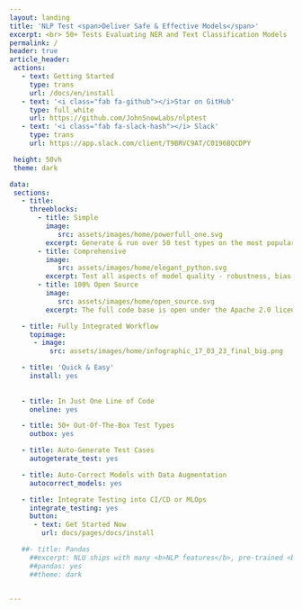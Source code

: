 ```yaml
---
layout: landing
title: 'NLP Test <span>Deliver Safe & Effective Models</span>'
excerpt: <br> 50+ Tests Evaluating NER and Text Classification Models
permalink: /
header: true
article_header:
 actions:
   - text: Getting Started
     type: trans
     url: /docs/en/install   
   - text: '<i class="fab fa-github"></i>Star on GitHub'
     type: full_white
     url: https://github.com/JohnSnowLabs/nlptest 
   - text: '<i class="fab fa-slack-hash"></i> Slack'
     type: trans
     url: https://app.slack.com/client/T9BRVC9AT/C0196BQCDPY   

 height: 50vh
 theme: dark

data:
 sections:
   - title:
     threeblocks:
       - title: Simple
         image: 
            src: assets/images/home/powerfull_one.svg
         excerpt: Generate & run over 50 test types on the most popular NLP libraries & tasks with 1 line of code
       - title: Comprehensive
         image: 
            src: assets/images/home/elegant_python.svg
         excerpt: Test all aspects of model quality - robustness, bias, fairness, representation and accuracy - before going to production
       - title: 100% Open Source
         image: 
            src: assets/images/home/open_source.svg
         excerpt: The full code base is open under the Apache 2.0 license, designed for easy extension and AI community collaboration  

   - title: Fully Integrated Workflow
     topimage: 
      - image:
          src: assets/images/home/infographic_17_03_23_final_big.png

   - title: 'Quick & Easy'
     install: yes
  
  
   - title: In Just One Line of Code
     oneline: yes

   - title: 50+ Out-Of-The-Box Test Types
     outbox: yes

   - title: Auto-Generate Test Cases
     autogeterate_test: yes

   - title: Auto-Correct Models with Data Augmentation
     autocorrect_models: yes

   - title: Integrate Testing into CI/CD or MLOps
     integrate_testing: yes
     button:
      - text: Get Started Now
        url: docs/pages/docs/install

   ##- title: Pandas
     ##excerpt: NLU ships with many <b>NLP features</b>, pre-trained <b>models</b> and <b>pipelines</b> <div>It takes in Pandas and outputs <b>Pandas Dataframes</b></div><div>All in <b>one line</b></div>
     ##pandas: yes
     ##theme: dark

    
---
```

